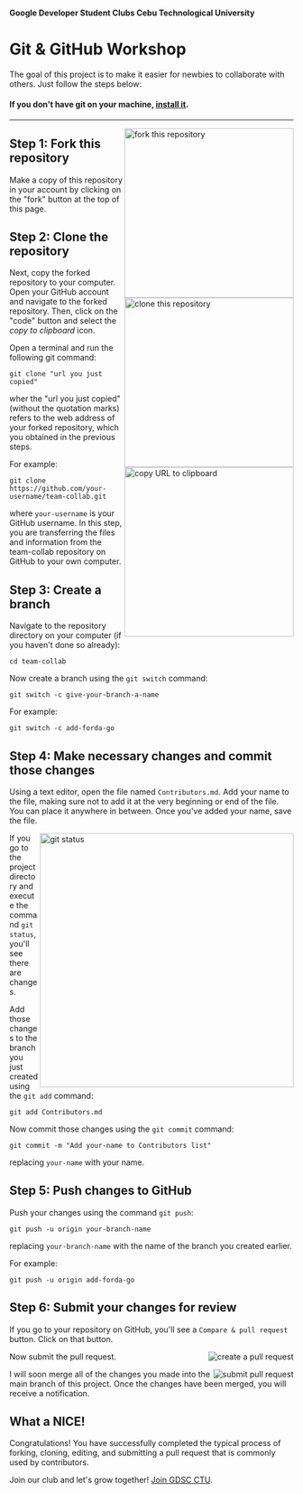 
#### Google Developer Student Clubs Cebu Technological University

# Git & GitHub Workshop
The goal of this project is to make it easier for newbies to collaborate with others. Just follow the steps below:


<!-- [If you're not comfortable with the command line, [here are tutorials using GUI tools.](#tutorials-using-other-tools)](url) -->


#### If you don't have git on your machine, [install it](https://docs.github.com/en/get-started/quickstart/set-up-git).

------------------------------------------------------

<img align="right" width="300" src="img/fork.png" alt="fork this repository" />

## Step 1: Fork this repository

Make a copy of this repository in your account by clicking on the "fork" button at the top of this page.

## Step 2: Clone the repository

<img align="right" width="300" src="img/clone.png" alt="clone this repository" />

Next, copy the forked repository to your computer. Open your GitHub account and navigate to the forked repository. Then, click on the "code" button and select the _copy to clipboard_ icon.

Open a terminal and run the following git command:

```
git clone "url you just copied"
```

wher the "url you just copied" (without the quotation marks) refers to the web address of your forked repository, which you obtained in the previous steps.

<img align="right" width="300" src="img/copy-URL.png" alt="copy URL to clipboard" />

For example:

```
git clone https://github.com/your-username/team-collab.git
```

where `your-username` is your GitHub username. In this step, you are transferring the files and information from the team-collab repository on GitHub to your own computer.

## Step 3: Create a branch

Navigate to the repository directory on your computer (if you haven't done so already):

```
cd team-collab
```

Now create a branch using the `git switch` command:

```
git switch -c give-your-branch-a-name
```

For example:

```
git switch -c add-forda-go
```

## Step 4: Make necessary changes and commit those changes

Using a text editor, open the file named `Contributors.md`. Add your name to the file, making sure not to add it at the very beginning or end of the file. You can place it anywhere in between. Once you've added your name, save the file.

<img align="right" width="450" src="img/gitStatus.png" alt="git status" />

If you go to the project directory and execute the command `git status`, you'll see there are changes.

Add those changes to the branch you just created using the `git add` command:

```
git add Contributors.md
```
Now commit those changes using the `git commit` command:

```
git commit -m "Add your-name to Contributors list"
```

replacing `your-name` with your name.

## Step 5: Push changes to GitHub

Push your changes using the command `git push`:

```
git push -u origin your-branch-name
```

replacing `your-branch-name` with the name of the branch you created earlier.

For example:

```
git push -u origin add-forda-go
```

<!-- <details>
<summary> <strong>If you get any errors while pushing, click here:</strong> </summary>

- ### Authentication Error
     <pre>remote: Support for password authentication was removed on August 13, 2021. Please use a personal access token instead.
  remote: Please see https://github.blog/2020-12-15-token-authentication-requirements-for-git-operations/ for more information.
  fatal: Authentication failed for 'https://github.com/<your-username>/first-contributions.git/'</pre>
  Go to [GitHub's tutorial](https://docs.github.com/en/authentication/connecting-to-github-with-ssh/adding-a-new-ssh-key-to-your-github-account) on generating and configuring an SSH key to your account.

</details> -->

## Step 6: Submit your changes for review

If you go to your repository on GitHub, you'll see a `Compare & pull request` button. Click on that button.

<img style="float: right;" src="img/compare-and-pull.png" alt="create a pull request" />

Now submit the pull request.

<img style="float: right;" src="img/submit-pull-request.png" alt="submit pull request" />

I will soon merge all of the changes you made into the main branch of this project. Once the changes have been merged, you will receive a notification. 


## What a NICE!

Congratulations! You have successfully completed the typical process of forking, cloning, editing, and submitting a pull request that is commonly used by contributors.

Join our club and let's grow together! [Join GDSC CTU](https://gdsc.community.dev/cebu-technological-university/).

